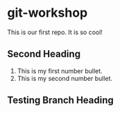 # git-workshop
This is our first repo.
It is so cool!
## Second Heading
1. This is my first number bullet.
2. This is my second number bullet.
## Testing Branch Heading